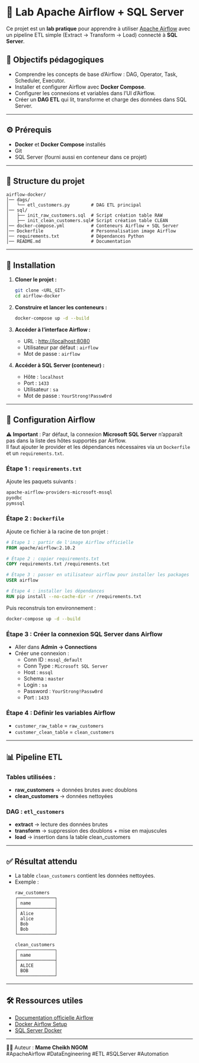 # 🚀 Lab Apache Airflow + SQL Server

Ce projet est un **lab pratique** pour apprendre à utiliser [Apache Airflow](https://airflow.apache.org/) avec un pipeline ETL simple (Extract → Transform → Load) connecté à **SQL Server**.

## 📌 Objectifs pédagogiques

- Comprendre les concepts de base d’Airflow : DAG, Operator, Task, Scheduler, Executor.
- Installer et configurer Airflow avec **Docker Compose**.
- Configurer les connexions et variables dans l’UI d’Airflow.
- Créer un **DAG ETL** qui lit, transforme et charge des données dans SQL Server.

---

## ⚙️ Prérequis

- **Docker** et **Docker Compose** installés  
- Git
- SQL Server (fourni aussi en conteneur dans ce projet)

---

## 📂 Structure du projet

```
airflow-docker/
│── dags/
│   └── etl_customers.py        # DAG ETL principal
│── sql/
│   ├── init_raw_customers.sql  # Script création table RAW
│   ├── init_clean_customers.sql# Script création table CLEAN
│── docker-compose.yml          # Conteneurs Airflow + SQL Server
│── Dockerfile                  # Personnalisation image Airflow
│── requirements.txt            # Dépendances Python
│── README.md                   # Documentation
```

---

## 🚀 Installation

1. **Cloner le projet :**
   ```bash
   git clone <URL_GIT>
   cd airflow-docker
   ```

2. **Construire et lancer les conteneurs :**
   ```bash
   docker-compose up -d --build
   ```

3. **Accéder à l’interface Airflow :**
   - URL : [http://localhost:8080](http://localhost:8080)  
   - Utilisateur par défaut : `airflow`  
   - Mot de passe : `airflow`

4. **Accéder à SQL Server (conteneur) :**
   - Hôte : `localhost`
   - Port : `1433`
   - Utilisateur : `sa`
   - Mot de passe : `YourStrong!Passw0rd`

---

## 🔧 Configuration Airflow

⚠️ **Important** : Par défaut, la connexion **Microsoft SQL Server** n’apparaît pas dans la liste des hôtes supportés par Airflow.  
Il faut ajouter le provider et les dépendances nécessaires via un `Dockerfile` et un `requirements.txt`.

### Étape 1 : `requirements.txt`
Ajoute les paquets suivants :  
```txt
apache-airflow-providers-microsoft-mssql
pyodbc
pymssql
```

### Étape 2 : `Dockerfile`
Ajoute ce fichier à la racine de ton projet :  
```dockerfile
# Étape 1 : partir de l'image Airflow officielle
FROM apache/airflow:2.10.2

# Étape 2 : copier requirements.txt
COPY requirements.txt /requirements.txt

# Étape 3 : passer en utilisateur airflow pour installer les packages
USER airflow

# Étape 4 : installer les dépendances
RUN pip install --no-cache-dir -r /requirements.txt
```

Puis reconstruis ton environnement :  
```bash
docker-compose up -d --build
```

### Étape 3 : Créer la connexion SQL Server dans Airflow
- Aller dans **Admin → Connections**
- Créer une connexion :
  - Conn ID : `mssql_default`
  - Conn Type : `Microsoft SQL Server`
  - Host : `mssql`
  - Schema : `master`
  - Login : `sa`
  - Password : `YourStrong!Passw0rd`
  - Port : `1433`

### Étape 4 : Définir les variables Airflow
- `customer_raw_table` = `raw_customers`
- `customer_clean_table` = `clean_customers`

---

## 📊 Pipeline ETL

### Tables utilisées :
- **raw_customers** → données brutes avec doublons  
- **clean_customers** → données nettoyées

### DAG : `etl_customers`
- **extract** → lecture des données brutes  
- **transform** → suppression des doublons + mise en majuscules  
- **load** → insertion dans la table clean_customers  

---

## ✅ Résultat attendu

- La table `clean_customers` contient les données nettoyées.  
- Exemple :  
  ```
  raw_customers
  ┌──────────────┐
  │ name         │
  ├──────────────┤
  │ Alice        │
  │ alice        │
  │ Bob          │
  │ Bob          │
  └──────────────┘

  clean_customers
  ┌──────────────┐
  │ name         │
  ├──────────────┤
  │ ALICE        │
  │ BOB          │
  └──────────────┘
  ```

---

## 🛠️ Ressources utiles

- [Documentation officielle Airflow](https://airflow.apache.org/docs/)
- [Docker Airflow Setup](https://airflow.apache.org/docs/apache-airflow/stable/howto/docker-compose/index.html)
- [SQL Server Docker](https://hub.docker.com/_/microsoft-mssql-server)

---

👨‍💻 Auteur : **Mame Cheikh NGOM**  
#ApacheAirflow #DataEngineering #ETL #SQLServer #Automation

